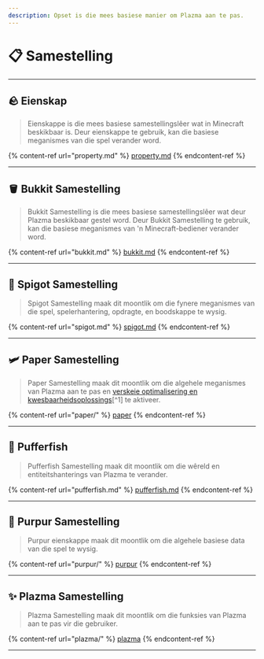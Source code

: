 ```yaml
---
description: Opset is die mees basiese manier om Plazma aan te pas.
---
```


# 📋 Samestelling

***

## 🪨 Eienskap <a href="#id-1" id="id-1"></a>

> Eienskappe is die mees basiese samestellingslêer wat in Minecraft beskikbaar is.
> Deur eienskappe te gebruik, kan die basiese meganismes van die spel verander word.

{% content-ref url="property.md" %}
[property.md](property.md)
{% endcontent-ref %}

***

## 🪣 Bukkit Samestelling <a href="#id-2" id="id-2"></a>

> Bukkit Samestelling is die mees basiese samestellingslêer wat deur Plazma beskikbaar gestel word.
> Deur Bukkit Samestelling te gebruik, kan die basiese meganismes van 'n Minecraft-bediener verander word.

{% content-ref url="bukkit.md" %}
[bukkit.md](bukkit.md)
{% endcontent-ref %}

***

## 🚰 Spigot Samestelling <a href="#id-3" id="id-3"></a>

> Spigot Samestelling maak dit moontlik om die fynere meganismes van die spel, spelerhantering, opdragte, en boodskappe te wysig.

{% content-ref url="spigot.md" %}
[spigot.md](spigot.md)
{% endcontent-ref %}

***

## 🛩️ Paper Samestelling <a href="#id-4" id="id-4"></a>

> Paper Samestelling maak dit moontlik om die algehele meganismes van Plazma aan te pas en [verskeie optimalisering en kwesbaarheidsoplossings](#user-content-fn-1)[^1] te aktiveer.

{% content-ref url="paper/" %}
[paper](paper/)
{% endcontent-ref %}

***

## 🐡 Pufferfish <a href="#id-6" id="id-6"></a>

> Pufferfish Samestelling maak dit moontlik om die wêreld en entiteitshanterings van Plazma te verander.

{% content-ref url="pufferfish.md" %}
[pufferfish.md](pufferfish.md)
{% endcontent-ref %}

***

## 🦑 Purpur Samestelling <a href="#id-7" id="id-7"></a>

> Purpur eienskappe maak dit moontlik om die algehele basiese data van die spel te wysig.

{% content-ref url="purpur/" %}
[purpur](purpur/)
{% endcontent-ref %}

***

## ✨ Plazma Samestelling <a href="#id-8" id="id-8"></a>

> Plazma Samestelling maak dit moontlik om die funksies van Plazma aan te pas vir die gebruiker.

{% content-ref url="plazma/" %}
[plazma](plazma/)
{% endcontent-ref %}

***
